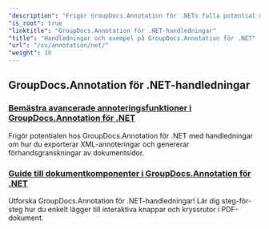 ```yaml
---
"description": "Frigör GroupDocs.Annotation för .NETs fulla potential med våra handledningar. Integrera sömlöst, förbättra samarbete och effektivisera arbetsflöden."
"is_root": true
"linktitle": "GroupDocs.Annotation för .NET-handledningar"
"title": "Handledningar och exempel på GroupDocs.Annotation för .NET"
"url": "/sv/annotation/net/"
"weight": 10
---
```


## GroupDocs.Annotation för .NET-handledningar
### [Bemästra avancerade annoteringsfunktioner i GroupDocs.Annotation för .NET](./master-advanced-annotation-features/)
Frigör potentialen hos GroupDocs.Annotation för .NET med handledningar om hur du exporterar XML-annoteringar och genererar förhandsgranskningar av dokumentsidor.
### [Guide till dokumentkomponenter i GroupDocs.Annotation för .NET](./guide-to-document-components/)
Utforska GroupDocs.Annotation för .NET-handledningar! Lär dig steg-för-steg hur du enkelt lägger till interaktiva knappar och kryssrutor i PDF-dokument.